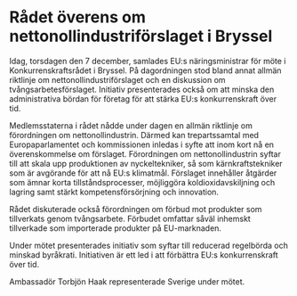 # Rådet överens om nettonollindustriförslaget i Bryssel

Idag, torsdagen den 7 december, samlades EU:s näringsministrar för möte i Konkurrenskraftsrådet i Bryssel. På dagordningen stod bland annat allmän riktlinje om nettonollindustriförslaget och en diskussion om tvångsarbetesförslaget. Initiativ presenterades också om att minska den administrativa bördan för företag för att stärka EU:s konkurrenskraft över tid.

Medlemsstaterna i rådet nådde under dagen en allmän riktlinje om förordningen om nettonollindustrin. Därmed kan trepartssamtal med Europaparlamentet och kommissionen inledas i syfte att inom kort nå en överenskommelse om förslaget. Förordningen om nettonollindustrin syftar till att skala upp produktionen av nyckeltekniker, så som kärnkraftstekniker som är avgörande för att nå EU:s klimatmål. Förslaget innehåller åtgärder som ämnar korta tillståndsprocesser, möjliggöra koldioxidavskiljning och lagring samt stärkt kompetensförsörjning och innovation.

Rådet diskuterade också förordningen om förbud mot produkter som tillverkats genom tvångsarbete. Förbudet omfattar såväl inhemskt tillverkade som importerade produkter på EU-marknaden.

Under mötet presenterades initiativ som syftar till reducerad regelbörda och minskad byråkrati. Initiativen är ett led i att förbättra EU:s konkurrenskraft över tid.

Ambassadör Torbjön Haak representerade Sverige under mötet.
